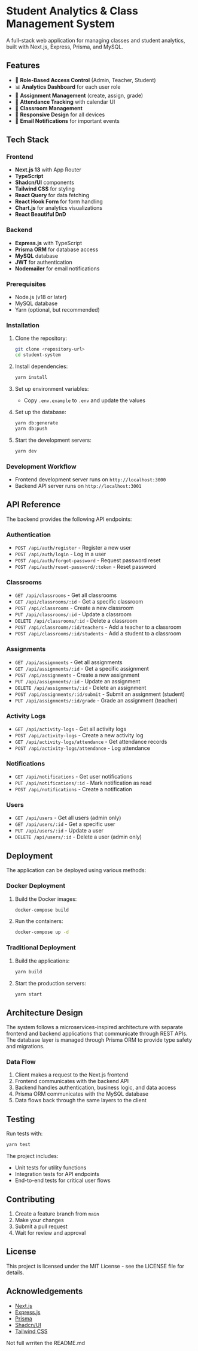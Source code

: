 # Student Analytics & Class Management System

A full-stack web application for managing classes and student analytics, built with Next.js, Express, Prisma, and MySQL.

## Features

- 🔐 **Role-Based Access Control** (Admin, Teacher, Student)
- 📊 **Analytics Dashboard** for each user role
- 📝 **Assignment Management** (create, assign, grade)
- 📅 **Attendance Tracking** with calendar UI
- 👥 **Classroom Management**
- 📱 **Responsive Design** for all devices
- 📧 **Email Notifications** for important events

## Tech Stack

### Frontend
- **Next.js 13** with App Router
- **TypeScript**
- **Shadcn/UI** components
- **Tailwind CSS** for styling
- **React Query** for data fetching
- **React Hook Form** for form handling
- **Chart.js** for analytics visualizations
- **React Beautiful DnD** 

### Backend
- **Express.js** with TypeScript
- **Prisma ORM** for database access
- **MySQL** database
- **JWT** for authentication
- **Nodemailer** for email notifications


### Prerequisites

- Node.js (v18 or later)
- MySQL database
- Yarn (optional, but recommended)

### Installation

1. Clone the repository:
   ```bash
   git clone <repository-url>
   cd student-system
   ```

2. Install dependencies:
   ```bash
   yarn install
   ```

3. Set up environment variables:
   - Copy `.env.example` to `.env` and update the values

4. Set up the database:
   ```bash
   yarn db:generate
   yarn db:push
   ```

5. Start the development servers:
   ```bash
   yarn dev
   ```

### Development Workflow

- Frontend development server runs on `http://localhost:3000`
- Backend API server runs on `http://localhost:3001`

## API Reference

The backend provides the following API endpoints:

### Authentication

- `POST /api/auth/register` - Register a new user
- `POST /api/auth/login` - Log in a user
- `POST /api/auth/forgot-password` - Request password reset
- `POST /api/auth/reset-password/:token` - Reset password

### Classrooms

- `GET /api/classrooms` - Get all classrooms
- `GET /api/classrooms/:id` - Get a specific classroom
- `POST /api/classrooms` - Create a new classroom
- `PUT /api/classrooms/:id` - Update a classroom
- `DELETE /api/classrooms/:id` - Delete a classroom
- `POST /api/classrooms/:id/teachers` - Add a teacher to a classroom
- `POST /api/classrooms/:id/students` - Add a student to a classroom

### Assignments

- `GET /api/assignments` - Get all assignments
- `GET /api/assignments/:id` - Get a specific assignment
- `POST /api/assignments` - Create a new assignment
- `PUT /api/assignments/:id` - Update an assignment
- `DELETE /api/assignments/:id` - Delete an assignment
- `POST /api/assignments/:id/submit` - Submit an assignment (student)
- `PUT /api/assignments/:id/grade` - Grade an assignment (teacher)

### Activity Logs

- `GET /api/activity-logs` - Get all activity logs
- `POST /api/activity-logs` - Create a new activity log
- `GET /api/activity-logs/attendance` - Get attendance records
- `POST /api/activity-logs/attendance` - Log attendance

### Notifications

- `GET /api/notifications` - Get user notifications
- `PUT /api/notifications/:id` - Mark notification as read
- `POST /api/notifications` - Create a notification

### Users

- `GET /api/users` - Get all users (admin only)
- `GET /api/users/:id` - Get a specific user
- `PUT /api/users/:id` - Update a user
- `DELETE /api/users/:id` - Delete a user (admin only)

## Deployment

The application can be deployed using various methods:

### Docker Deployment

1. Build the Docker images:
   ```bash
   docker-compose build
   ```

2. Run the containers:
   ```bash
   docker-compose up -d
   ```

### Traditional Deployment

1. Build the applications:
   ```bash
   yarn build
   ```

2. Start the production servers:
   ```bash
   yarn start
   ```

## Architecture Design

The system follows a microservices-inspired architecture with separate frontend and backend applications that communicate through REST APIs. The database layer is managed through Prisma ORM to provide type safety and migrations.

### Data Flow

1. Client makes a request to the Next.js frontend
2. Frontend communicates with the backend API
3. Backend handles authentication, business logic, and data access
4. Prisma ORM communicates with the MySQL database
5. Data flows back through the same layers to the client

## Testing

Run tests with:

```bash
yarn test
```

The project includes:
- Unit tests for utility functions
- Integration tests for API endpoints
- End-to-end tests for critical user flows

## Contributing

1. Create a feature branch from `main`
2. Make your changes
3. Submit a pull request
4. Wait for review and approval

## License

This project is licensed under the MIT License - see the LICENSE file for details.

## Acknowledgements

- [Next.js](https://nextjs.org/)
- [Express.js](https://expressjs.com/)
- [Prisma](https://www.prisma.io/)
- [Shadcn/UI](https://ui.shadcn.com/)
- [Tailwind CSS](https://tailwindcss.com/)

Not full wrriten the README.md
